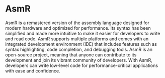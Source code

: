 # AsmR
AsmR is a remastered version of the assembly language designed for modern hardware and optimized for performance. Its syntax has been simplified and made more intuitive to make it easier for developers to write and read code. AsmR supports multiple platforms and comes with an integrated development environment (IDE) that includes features such as syntax highlighting, code completion, and debugging tools. AsmR is an open-source project, meaning that anyone can contribute to its development and join its vibrant community of developers. With AsmR, developers can write low-level code for performance-critical applications with ease and confidence.
